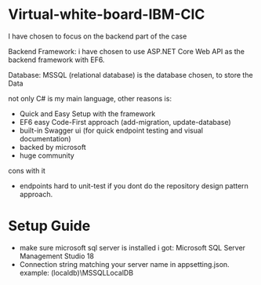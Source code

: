 # Virtual-white-board-IBM-CIC

I have chosen to focus on the backend part of the case

Backend Framework: i have chosen to use ASP.NET Core Web API as the backend framework with EF6.


Database: MSSQL (relational database) is the database chosen, to store the Data

not only C# is my main language, other reasons is:
* Quick and Easy Setup with the framework
* EF6 easy Code-First approach (add-migration, update-database)
* built-in Swagger ui (for quick endpoint testing and visual documentation)
* backed by microsoft
* huge community

cons with it
* endpoints hard to unit-test if you dont do the repository design pattern approach.

# Setup Guide
* make sure microsoft sql server is installed i got: Microsoft SQL Server Management Studio 18
* Connection string matching your server name in appsetting.json. example: (localdb)\MSSQLLocalDB






